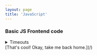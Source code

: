 ```yaml
---
layout: page
title: 'JavaScript'
---
```


### Basic JS Frontend code

<details>
<summary>Timeouts</summary>

```typescript
```

</details>
<!-- [END] DECLARE CLASS -->
[That's cool! Okay, take me back home.](/)
